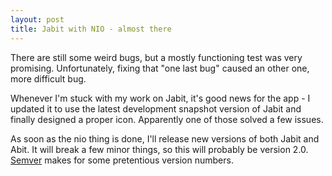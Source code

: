 ```yaml
---
layout: post
title: Jabit with NIO - almost there
---
```

There are still some weird bugs, but a mostly functioning test was very promising. Unfortunately, fixing that "one last bug" caused an other one, more difficult bug.

Whenever I'm stuck with my work on Jabit, it's good news for the app - I updated it to use the latest development snapshot version of Jabit and finally designed a proper icon. Apparently one of those solved a few issues.

As soon as the nio thing is done, I'll release new versions of both Jabit and Abit. It will break a few minor things, so this will probably be version 2.0. [Semver](http://semver.org/) makes for some pretentious version numbers.